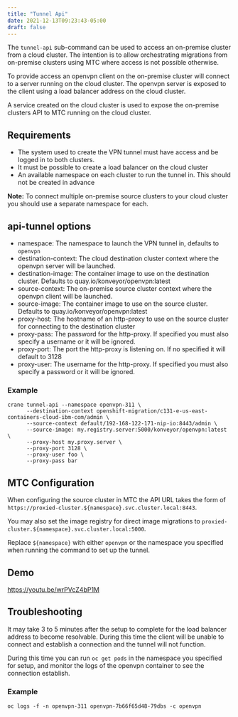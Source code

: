 ```yaml
---
title: "Tunnel Api"
date: 2021-12-13T09:23:43-05:00
draft: false
---
```


The `tunnel-api` sub-command can be used to access an on-premise cluster from a cloud cluster. The intention is to allow orchestrating migrations from on-premise clusters using MTC where access is not possible otherwise.

To provide access an openvpn client on the on-premise cluster will connect to a server running on the cloud cluster. The openvpn server is exposed to the client using a load balancer address on the cloud cluster. 

A service created on the cloud cluster is used to expose the on-premise clusters API to MTC running on the cloud cluster.

## Requirements

- The system used to create the VPN tunnel must have access and be logged in to both clusters.
- It must be possible to create a load balancer on the cloud cluster
- An available namespace on each cluster to run the tunnel in. This should not be created in advance

<b>Note:</b> To connect multiple on-premise source clusters to your cloud cluster you should use a separate namespace for each.

## api-tunnel options

- namespace: The namespace to launch the VPN tunnel in, defaults to `openvpn`
- destination-context: The cloud destination cluster context where the openvpn server will be launched. 
- destination-image: The container image to use on the destination cluster. Defaults to quay.io/konveyor/openvpn:latest
- source-context: The on-premise source cluster context where the openvpn client will be launched.
- source-image: The container image to use on the source cluster. Defaults to quay.io/konveyor/openvpn:latest
- proxy-host: The hostname of an http-proxy to use on the source cluster for connecting to the destination cluster
- proxy-pass: The password for the http-proxy. If specified you must also specify a username or it will be ignored.
- proxy-port: The port the http-proxy is listening on. If no specified it will default to 3128
- proxy-user: The username for the http-proxy. If specified you must also specify a password or it will be ignored.


### Example

```
crane tunnel-api --namespace openvpn-311 \
      --destination-context openshift-migration/c131-e-us-east-containers-cloud-ibm-com/admin \
      --source-context default/192-168-122-171-nip-io:8443/admin \
      --source-image: my.registry.server:5000/konveyor/openvpn:latest \
      --proxy-host my.proxy.server \
      --proxy-port 3128 \
      --proxy-user foo \
      --proxy-pass bar
```

## MTC Configuration
When configuring the source cluster in MTC the API URL takes the form of `https://proxied-cluster.${namespace}.svc.cluster.local:8443`.  
  
You may also set the image registry for direct image migrations to `proxied-cluster.${namespace}.svc.cluster.local:5000`.  
  
Replace `${namespace}` with either `openvpn` or the namespace you specified when running the command to set up the tunnel.

## Demo
https://youtu.be/wrPVcZ4bP1M

## Troubleshooting
It may take 3 to 5 minutes after the setup to complete for the load balancer address to become resolvable. During this time the client will be unable to connect and establish a connection and the tunnel will not function.

During this time you can run `oc get pods` in the namespace you specified for setup, and monitor the logs of the openvpn container to see the connection establish.

### Example
`oc logs -f -n openvpn-311 openvpn-7b66f65d48-79dbs -c openvpn`

